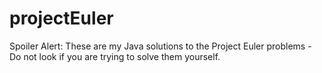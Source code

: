 # projectEuler
Spoiler Alert: These are my Java solutions to the Project Euler problems - Do not look if you are trying to solve them yourself.
